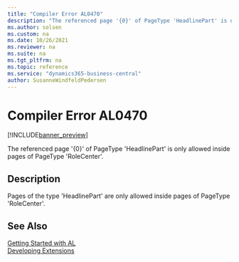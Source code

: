 ```yaml
---
title: "Compiler Error AL0470"
description: "The referenced page '{0}' of PageType 'HeadlinePart' is only allowed inside pages of PageType 'RoleCenter'."
ms.author: solsen
ms.custom: na
ms.date: 10/26/2021
ms.reviewer: na
ms.suite: na
ms.tgt_pltfrm: na
ms.topic: reference
ms.service: "dynamics365-business-central"
author: SusanneWindfeldPedersen
---
```

[//]: # (START>DO_NOT_EDIT)
[//]: # (IMPORTANT:Do not edit any of the content between here and the END>DO_NOT_EDIT.)
[//]: # (Any modifications should be made in the .xml files in the ModernDev repo.)
# Compiler Error AL0470

[!INCLUDE[banner_preview](../includes/banner_preview.md)]

The referenced page '{0}' of PageType 'HeadlinePart' is only allowed inside pages of PageType 'RoleCenter'.

## Description
Pages of the type 'HeadlinePart' are only allowed inside pages of PageType 'RoleCenter'.  

[//]: # (IMPORTANT: END>DO_NOT_EDIT)
## See Also  
[Getting Started with AL](../devenv-get-started.md)  
[Developing Extensions](../devenv-dev-overview.md)  